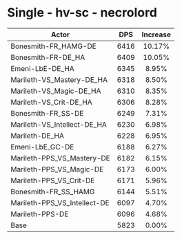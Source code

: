 # Single - hv-sc - necrolord
| Actor | DPS | Increase |
|---|:---:|:---:|
|Bonesmith-FR_HAMG-DE|6416|10.17%|
|Bonesmith-FR-DE_HA|6409|10.05%|
|Emeni-LbE-DE_HA|6345|8.95%|
|Marileth-VS_Mastery-DE_HA|6318|8.50%|
|Marileth-VS_Magic-DE_HA|6310|8.35%|
|Marileth-VS_Crit-DE_HA|6306|8.28%|
|Bonesmith-FR_SS-DE|6249|7.31%|
|Marileth-VS_Intellect-DE_HA|6230|6.98%|
|Marileth-DE_HA|6228|6.95%|
|Emeni-LbE_GC-DE|6188|6.27%|
|Marileth-PPS_VS_Mastery-DE|6182|6.15%|
|Marileth-PPS_VS_Magic-DE|6173|6.00%|
|Marileth-PPS_VS_Crit-DE|6171|5.96%|
|Bonesmith-FR_SS_HAMG|6144|5.51%|
|Marileth-PPS_VS_Intellect-DE|6097|4.70%|
|Marileth-PPS-DE|6096|4.68%|
|Base|5823|0.00%|
